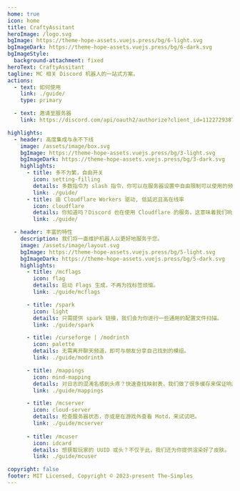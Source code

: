 ```yaml
---
home: true
icon: home
title: CraftyAssitant
heroImage: /logo.svg
bgImage: https://theme-hope-assets.vuejs.press/bg/6-light.svg
bgImageDark: https://theme-hope-assets.vuejs.press/bg/6-dark.svg
bgImageStyle:
  background-attachment: fixed
heroText: CraftyAssitant
tagline: MC 相关 Discord 机器人的一站式方案。
actions:
  - text: 如何使用
    link: ./guide/
    type: primary

  - text: 邀请至服务器
    link: https://discord.com/api/oauth2/authorize?client_id=1122729387587018806&permissions=277025392640&scope=bot%20applications.commands

highlights:
  - header: 高度集成与永不下线
    image: /assets/image/box.svg
    bgImage: https://theme-hope-assets.vuejs.press/bg/3-light.svg
    bgImageDark: https://theme-hope-assets.vuejs.press/bg/3-dark.svg
    highlights:
      - title: 多不为繁，自由开关
        icon: setting-filling
        details: 多数指令为 slash 指令，你可以在服务器设置中自由限制可以使用的频道和身份组。
        link: ./guide/
      - title: 由 Cloudflare Workers 驱动, 低延迟且高在线率
        icon: cloudflare
        details: 你知道吗？Discord 也在使用 Cloudflare 的服务，这意味着我们响应速度接近内网，并且只有当 Discord 停机的时候我们才可能离线。
        link: ./guide/

  - header: 丰富的特性
    description: 我们将一直维护机器人以更好地服务于您。
    image: /assets/image/layout.svg
    bgImage: https://theme-hope-assets.vuejs.press/bg/5-light.svg
    bgImageDark: https://theme-hope-assets.vuejs.press/bg/5-dark.svg
    highlights:
      - title: /mcflags
        icon: flag
        details: 启动 Flags 生成，不再为找标签烦恼。
        link: ./guide/mcflags

      - title: /spark
        icon: light
        details: 只需提供 spark 链接，我们会为你进行一些通用的配置文件扫描。
        link: ./guide/spark

      - title: /curseforge | /modrinth
        icon: palette
        details: 无需离开聊天频道，即可与朋友分享自己找到的模组。
        link: ./guide/modrinth

      - title: /mappings
        icon: mind-mapping
        details: 对日志的混淆名感到头疼？快速查找映射表，我们做了很多缓存来保证响应迅速！(目前不可用）
        link: ./guide/mappings

      - title: /mcserver
        icon: cloud-server
        details: 检查服务器状态，亦或是在游戏外查看 Motd，来试试吧。
        link: ./guide/mcserver
		
      - title: /mcuser
        icon: idcard
        details: 想获取玩家的 UUID 或头？不仅于此，我们还为你提供渲染好了皮肤。
        link: ./guide/mcuser

copyright: false
footer: MIT Licensed, Copyright © 2023-present The-Simples
---
```


